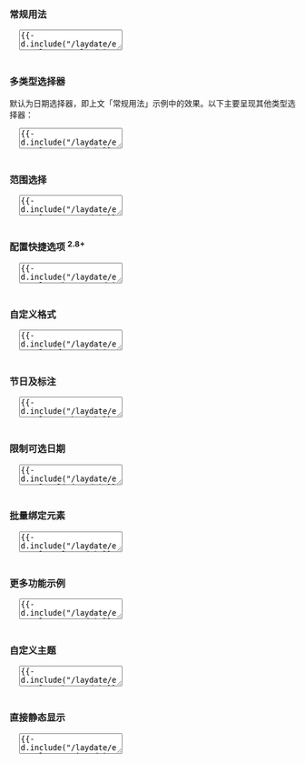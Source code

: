 <h3 lay-toc="{level: 2, id: 'examples'}" class="layui-hide">常规用法</h3>

<pre class="layui-code" lay-options="{preview: true, codeStyle: 'height: 535px;', text: {preview: '常规用法'}, layout: ['preview', 'code'], tools: ['full']}">
  <textarea>
{{- d.include("/laydate/examples/normal.md") }}
  </textarea>
</pre>

<h3 id="demo-type" lay-toc="{level: 2, hot: true}">多类型选择器</h3>

默认为日期选择器，即上文「常规用法」示例中的效果。以下主要呈现其他类型选择器：

<pre class="layui-code" lay-options="{preview: true, codeStyle: 'height: 535px;', layout: ['preview', 'code'], tools: ['full']}">
  <textarea>
{{- d.include("/laydate/examples/type.md") }}
  </textarea>
</pre>

<h3 id="demo-range" lay-toc="{level: 2, hot: true}">范围选择</h3>

<pre class="layui-code" lay-options="{preview: true, codeStyle: 'height: 535px;', layout: ['preview', 'code'], tools: ['full']}">
  <textarea>
{{- d.include("/laydate/examples/range.md") }}
  </textarea>
</pre>

<h3 id="demo-shortcut" lay-toc="{level: 2, hot: true}">配置快捷选项 <sup>2.8+</sup></h3>

<pre class="layui-code" lay-options="{preview: true, codeStyle: 'height: 535px;', layout: ['preview', 'code'], tools: ['full']}">
  <textarea>
{{- d.include("/laydate/examples/shortcut.md") }}
  </textarea>
</pre>


<h3 id="demo-format" lay-toc="{level: 2}">自定义格式</h3>

<pre class="layui-code" lay-options="{preview: true, codeStyle: 'height: 535px;', layout: ['preview', 'code'], tools: ['full']}">
  <textarea>
{{- d.include("/laydate/examples/format.md") }}
  </textarea>
</pre>


<h3 id="demo-mark" lay-toc="{level: 2}">节日及标注</h3>

<pre class="layui-code" lay-options="{preview: true, codeStyle: 'height: 535px;', layout: ['preview', 'code'], tools: ['full']}">
  <textarea>
{{- d.include("/laydate/examples/mark.md") }}
  </textarea>
</pre>


<h3 id="demo-limit" lay-toc="{level: 2, hot: true}">限制可选日期</h3>

<pre class="layui-code" lay-options="{preview: true, codeStyle: 'height: 535px;', layout: ['preview', 'code'], tools: ['full']}">
  <textarea>
{{- d.include("/laydate/examples/limit.md") }}
  </textarea>
</pre>


<h3 id="demo-elem" lay-toc="{level: 2}">批量绑定元素</h3>

<pre class="layui-code" lay-options="{preview: true, layout: ['preview', 'code'], tools: ['full']}">
  <textarea>
{{- d.include("/laydate/examples/elem.md") }}
  </textarea>
</pre>


<h3 id="demo-more" lay-toc="{level: 2, hot: true}">更多功能示例</h3>

<pre class="layui-code" lay-options="{preview: true, codeStyle: 'height: 535px;', layout: ['preview', 'code'], tools: ['full'], done: function(obj){
  obj.render();
}}">
  <textarea>
{{- d.include("/laydate/examples/more.md") }}
  </textarea>
</pre>


<h3 id="demo-theme" lay-toc="{level: 2, hot: true}">自定义主题</h3>

<pre class="layui-code" lay-options="{preview: true, codeStyle: 'height: 535px;', layout: ['preview', 'code'], tools: ['full']}">
  <textarea>
{{- d.include("/laydate/examples/theme.md") }}
  </textarea>
</pre>

<h3 id="demo-static" lay-toc="{level: 2}">直接静态显示</h3>

<pre class="layui-code" lay-options="{preview: true, codeStyle: 'height: 535px;', layout: ['preview', 'code'], tools: ['full']}">
  <textarea>
{{- d.include("/laydate/examples/static.md") }}
  </textarea>
</pre>